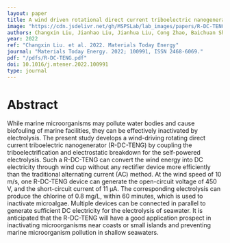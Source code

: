 ```yaml
---
layout: paper
title: A wind driven rotational direct current triboelectric nanogenerator for self-powered inactivation of seawater microorganisms
image: "https://cdn.jsdelivr.net/gh/MSPSLab/lab_images/papers/R-DC-TENG.png"
authors: Changxin Liu, Jianhao Liu, Jianhua Liu, Cong Zhao, Baichuan Shan, Nanxi Chen, Zhenghui Zhou, Chengfa Wang, Xinxiang Pan, Jianchun Mi, Minyi Xu
year: 2022
ref: "Changxin Liu. et al. 2022. Materials Today Energy"
journal: "Materials Today Energy. 2022; 100991, ISSN 2468-6069."
pdf: "/pdfs/R-DC-TENG.pdf"
doi: 10.1016/j.mtener.2022.100991
type: journal
---
```


# Abstract

While marine microorganisms may pollute water bodies and cause biofouling of marine facilities, they can be effectively inactivated by electrolysis. The present study develops a wind-driving rotating direct current triboelectric nanogenerator (R-DC-TENG) by coupling the triboelectrification and electrostatic breakdown for the self-powered electrolysis. Such a R-DC-TENG can convert the wind energy into DC electricity through wind cup without any rectifier device more efficiently than the traditional alternating current (AC) method. At the wind speed of 10 m/s, one R-DC-TENG device can generate the open-circuit voltage of 450 V, and the short-circuit current of 11 μA. The corresponding electrolysis can produce the chlorine of 0.8 mg/L, within 60 minutes, which is used to inactivate microalgae. Multiple devices can be connected in parallel to generate sufficient DC electricity for the electrolysis of seawater. It is anticipated that the R-DC-TENG will have a good application prospect in inactivating microorganisms near coasts or small islands and preventing marine microorganism pollution in shallow seawaters.